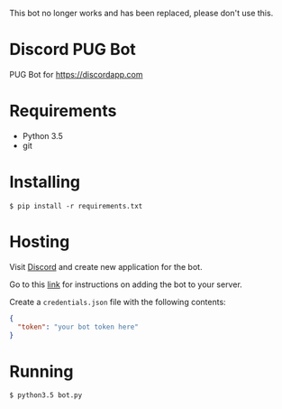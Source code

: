 This bot no longer works and has been replaced, please don't use this.

# Discord PUG Bot

PUG Bot for https://discordapp.com

# Requirements

* Python 3.5
* git

# Installing

```
$ pip install -r requirements.txt
```

# Hosting

Visit [Discord](https://discordapp.com/developers/applications/me) and create
new application for the bot.

Go to this [link](https://discordapp.com/developers/docs/topics/oauth2#bots)
for instructions on adding the bot to your server.

Create a `credentials.json` file with the following contents:

```json
{
  "token": "your bot token here"
}
```

# Running

```
$ python3.5 bot.py
```
